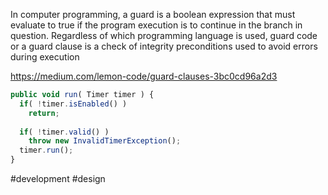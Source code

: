 In computer programming, a guard is a boolean expression that must evaluate to true if the program execution is to continue in the branch in question. Regardless of which programming language is used, guard code or a guard clause is a check of integrity preconditions used to avoid errors during execution

https://medium.com/lemon-code/guard-clauses-3bc0cd96a2d3

```javascript
public void run( Timer timer ) {
  if( !timer.isEnabled() )
    return;
  
  if( !timer.valid() )
    throw new InvalidTimerException();
  timer.run();
}
```

#development #design 
